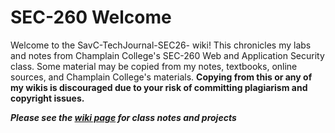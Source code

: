 # SEC-260 Welcome
Welcome to the SavC-TechJournal-SEC26- wiki! This chronicles my labs and notes from Champlain College's SEC-260 Web and Application Security class. Some material may be copied from my notes, textbooks, online sources, and Champlain College's materials. **Copying from this or any of my wikis is discouraged due to your risk of committing plagiarism and copyright issues.** 

***Please see the [wiki page](https://github.com/savannahc502/SavC-TechJournal-SEC260/wiki) for class notes and projects***
